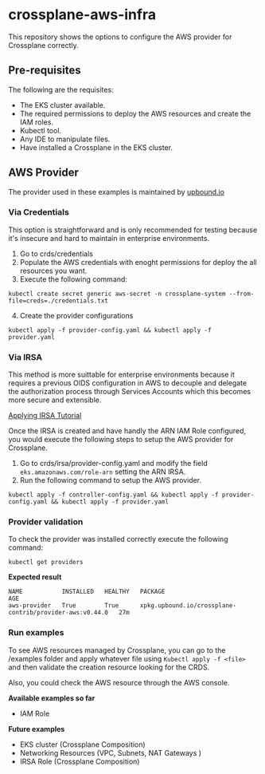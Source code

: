 # crossplane-aws-infra
This repository shows the options to configure the AWS provider for Crossplane correctly. 


## Pre-requisites
The following are the requisites:

- The EKS cluster available.
- The required permissions to deploy the AWS resources and create the IAM roles.
- Kubectl tool.
- Any IDE to manipulate files.
- Have installed a Crossplane in the EKS cluster.

## AWS Provider
The provider used in these examples is maintained by [upbound.io](https://marketplace.upbound.io/providers/crossplane-contrib/provider-aws/v0.44.0)

### Via Credentials
This option is straightforward and is only recommended for testing because it's insecure and hard to maintain in enterprise environments. 

1. Go to crds/credentials
2. Populate the AWS credentials with enoght permissions for deploy the all resources you want. 
3. Execute the following command:

```shell
kubectl create secret generic aws-secret -n crossplane-system --from-file=creds=./credentials.txt
```
4. Create the provider configurations
   
```shell
kubectl apply -f provider-config.yaml && kubectl apply -f provider.yaml
```


### Via IRSA
This method is more suittable for enterprise environments because it requires a previous OIDS configuration in AWS to decouple and delegate the authorization process through Services Accounts which this becomes more secure and extensible.

[Applying IRSA Tutorial](https://www.eksworkshop.com/docs/security/iam-roles-for-service-accounts/add_irsa/)

Once the IRSA is created and have handly the ARN IAM Role configured, you would execute the following steps to setup the AWS provider for Crossplane.

1. Go to crds/irsa/provider-config.yaml and modify the field ```eks.amazonaws.com/role-arn``` setting the ARN IRSA.
2. Run the following command to setup the AWS provider.

```shell
kubectl apply -f controller-config.yaml && kubectl apply -f provider-config.yaml && kubectl apply -f provider.yaml
```

### Provider validation
To check the provider was installed correctly execute the following command:

```shell
kubectl get providers
```

**Expected result**
```
NAME           INSTALLED   HEALTHY   PACKAGE                                                   AGE
aws-provider   True        True      xpkg.upbound.io/crossplane-contrib/provider-aws:v0.44.0   27m
```


### Run examples
To see AWS resources managed by Crossplane, you can go to the /examples folder and apply whatever file using ```Kubectl apply -f <file>``` and then validate the creation resource looking for the CRDS. 

Also, you could check the AWS resource through the AWS console. 

**Available examples so far**
- IAM Role
  
**Future examples**
- EKS cluster  (Crossplane Composition)
- Networking Resources (VPC, Subnets, NAT Gateways )
- IRSA Role (Crossplane Composition)